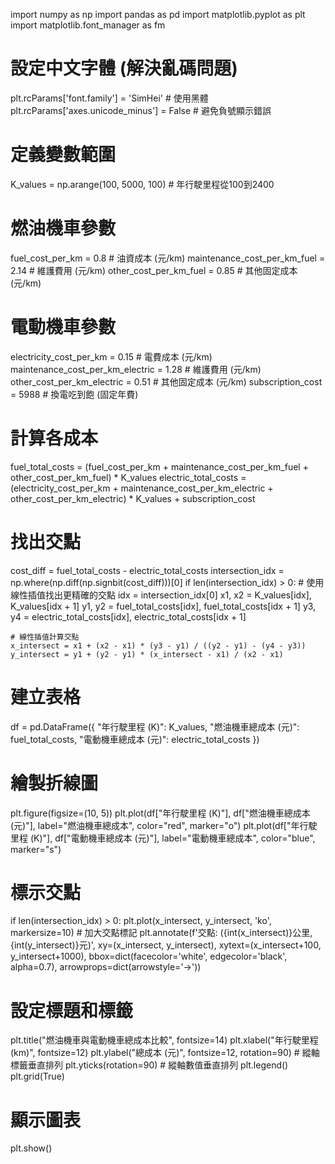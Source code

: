 import numpy as np
import pandas as pd
import matplotlib.pyplot as plt
import matplotlib.font_manager as fm


# 設定中文字體 (解決亂碼問題)
plt.rcParams['font.family'] = 'SimHei'  # 使用黑體
plt.rcParams['axes.unicode_minus'] = False  # 避免負號顯示錯誤

# 定義變數範圍
K_values = np.arange(100, 5000, 100)  # 年行駛里程從100到2400

# 燃油機車參數
fuel_cost_per_km = 0.8  # 油資成本 (元/km)
maintenance_cost_per_km_fuel = 2.14  # 維護費用 (元/km)
other_cost_per_km_fuel = 0.85  # 其他固定成本 (元/km)

# 電動機車參數
electricity_cost_per_km = 0.15  # 電費成本 (元/km)
maintenance_cost_per_km_electric = 1.28  # 維護費用 (元/km)
other_cost_per_km_electric = 0.51  # 其他固定成本 (元/km)
subscription_cost = 5988  # 換電吃到飽 (固定年費)

# 計算各成本
fuel_total_costs = (fuel_cost_per_km + maintenance_cost_per_km_fuel + other_cost_per_km_fuel) * K_values
electric_total_costs = (electricity_cost_per_km + maintenance_cost_per_km_electric + other_cost_per_km_electric) * K_values + subscription_cost

# 找出交點
cost_diff = fuel_total_costs - electric_total_costs
intersection_idx = np.where(np.diff(np.signbit(cost_diff)))[0]
if len(intersection_idx) > 0:
    # 使用線性插值找出更精確的交點
    idx = intersection_idx[0]
    x1, x2 = K_values[idx], K_values[idx + 1]
    y1, y2 = fuel_total_costs[idx], fuel_total_costs[idx + 1]
    y3, y4 = electric_total_costs[idx], electric_total_costs[idx + 1]
    
    # 線性插值計算交點
    x_intersect = x1 + (x2 - x1) * (y3 - y1) / ((y2 - y1) - (y4 - y3))
    y_intersect = y1 + (y2 - y1) * (x_intersect - x1) / (x2 - x1)

# 建立表格
df = pd.DataFrame({
    "年行駛里程 (K)": K_values,
    "燃油機車總成本 (元)": fuel_total_costs,
    "電動機車總成本 (元)": electric_total_costs
})

# 繪製折線圖
plt.figure(figsize=(10, 5))
plt.plot(df["年行駛里程 (K)"], df["燃油機車總成本 (元)"], label="燃油機車總成本", color="red", marker="o")
plt.plot(df["年行駛里程 (K)"], df["電動機車總成本 (元)"], label="電動機車總成本", color="blue", marker="s")

# 標示交點
if len(intersection_idx) > 0:
    plt.plot(x_intersect, y_intersect, 'ko', markersize=10)  # 加大交點標記
    plt.annotate(f'交點: ({int(x_intersect)}公里, {int(y_intersect)}元)',
                xy=(x_intersect, y_intersect),
                xytext=(x_intersect+100, y_intersect+1000),
                bbox=dict(facecolor='white', edgecolor='black', alpha=0.7),
                arrowprops=dict(arrowstyle='->'))

# 設定標題和標籤
plt.title("燃油機車與電動機車總成本比較", fontsize=14)
plt.xlabel("年行駛里程 (km)", fontsize=12)
plt.ylabel("總成本 (元)", fontsize=12, rotation=90)  # 縱軸標籤垂直排列
plt.yticks(rotation=90)  # 縱軸數值垂直排列
plt.legend()
plt.grid(True)

# 顯示圖表
plt.show()
